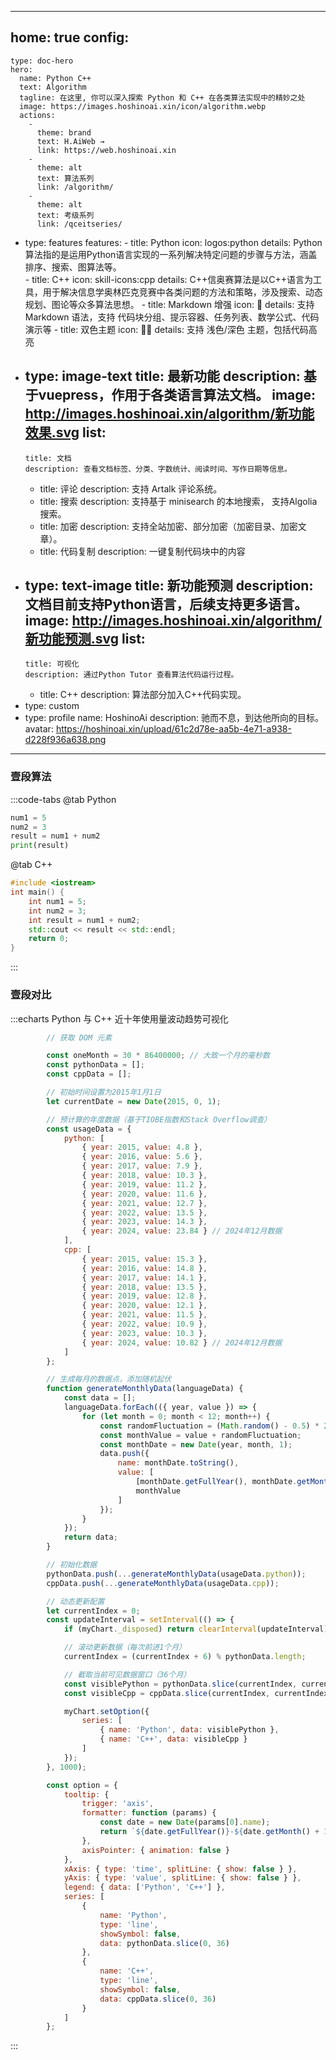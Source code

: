 
---
home: true
config:
  -
    type: doc-hero
    hero:
      name: Python C++ 
      text: Algorithm
      tagline: 在这里, 你可以深入探索 Python 和 C++ 在各类算法实现中的精妙之处
      image: https://images.hoshinoai.xin/icon/algorithm.webp
      actions:
        -
          theme: brand
          text: H.AiWeb →
          link: https://web.hoshinoai.xin
        -
          theme: alt
          text: 算法系列
          link: /algorithm/
        -
          theme: alt
          text: 考级系列
          link: /qceitseries/

  -
    type: features
    features:
        -
          title: Python
          icon: logos:python
          details: Python算法指的是运用Python语言实现的一系列解决特定问题的步骤与方法，涵盖排序、搜索、图算法等。  
        -
          title: C++
          icon: skill-icons:cpp
          details: C++信奥赛算法是以C++语言为工具，用于解决信息学奥林匹克竞赛中各类问题的方法和策略，涉及搜索、动态规划、图论等众多算法思想。 
        -
          title: Markdown 增强
          icon: 📝
          details: 支持 Markdown 语法，支持 代码块分组、提示容器、任务列表、数学公式、代码演示等
        -
          title: 双色主题
          icon: 👨‍💻
          details: 支持 浅色/深色 主题，包括代码高亮
  -
    type: image-text
    title: 最新功能
    description: 基于vuepress，作用于各类语言算法文档。
    image: http://images.hoshinoai.xin/algorithm/新功能效果.svg
    list:
      -
        title: 文档
        description: 查看文档标签、分类、字数统计、阅读时间、写作日期等信息。
      -
        title: 评论
        description: 支持 Artalk 评论系统。
      -
        title: 搜索
        description: 支持基于 minisearch 的本地搜索， 支持Algolia搜索。
      -
        title: 加密
        description: 支持全站加密、部分加密（加密目录、加密文章）。
      -
        title: 代码复制
        description: 一键复制代码块中的内容
  -
    type: text-image
    title: 新功能预测
    description: 文档目前支持Python语言，后续支持更多语言。
    image: http://images.hoshinoai.xin/algorithm/新功能预测.svg
    list:
      -
        title: 可视化
        description: 通过Python Tutor 查看算法代码运行过程。
      - 
        title: C++
        description: 算法部分加入C++代码实现。
  -
    type: custom
  -
    type: profile
    name: HoshinoAi
    description: 驰而不息，到达他所向的目标。
    avatar: https://hoshinoai.xin/upload/61c2d78e-aa5b-4e71-a938-d228f936a638.png

---

### 壹段算法

:::code-tabs
@tab Python
```Python
num1 = 5
num2 = 3
result = num1 + num2
print(result)
```
@tab C++
```cpp
#include <iostream>
int main() {
    int num1 = 5;
    int num2 = 3;
    int result = num1 + num2;
    std::cout << result << std::endl;
    return 0;
}
```
:::

### 壹段对比
:::echarts Python 与 C++ 近十年使用量波动趋势可视化
```js
        // 获取 DOM 元素

        const oneMonth = 30 * 86400000; // 大致一个月的毫秒数
        const pythonData = [];
        const cppData = [];

        // 初始时间设置为2015年1月1日
        let currentDate = new Date(2015, 0, 1);

        // 预计算的年度数据（基于TIOBE指数和Stack Overflow调查）
        const usageData = {
            python: [
                { year: 2015, value: 4.8 },
                { year: 2016, value: 5.6 },
                { year: 2017, value: 7.9 },
                { year: 2018, value: 10.3 },
                { year: 2019, value: 11.2 },
                { year: 2020, value: 11.6 },
                { year: 2021, value: 12.7 },
                { year: 2022, value: 13.5 },
                { year: 2023, value: 14.3 },
                { year: 2024, value: 23.84 } // 2024年12月数据
            ],
            cpp: [
                { year: 2015, value: 15.3 },
                { year: 2016, value: 14.8 },
                { year: 2017, value: 14.1 },
                { year: 2018, value: 13.5 },
                { year: 2019, value: 12.8 },
                { year: 2020, value: 12.1 },
                { year: 2021, value: 11.5 },
                { year: 2022, value: 10.9 },
                { year: 2023, value: 10.3 },
                { year: 2024, value: 10.82 } // 2024年12月数据
            ]
        };

        // 生成每月的数据点，添加随机起伏
        function generateMonthlyData(languageData) {
            const data = [];
            languageData.forEach(({ year, value }) => {
                for (let month = 0; month < 12; month++) {
                    const randomFluctuation = (Math.random() - 0.5) * 2; // -1 到 1 之间的随机数
                    const monthValue = value + randomFluctuation;
                    const monthDate = new Date(year, month, 1);
                    data.push({
                        name: monthDate.toString(),
                        value: [
                            [monthDate.getFullYear(), monthDate.getMonth() + 1, monthDate.getDate()].join('/'),
                            monthValue
                        ]
                    });
                }
            });
            return data;
        }

        // 初始化数据
        pythonData.push(...generateMonthlyData(usageData.python));
        cppData.push(...generateMonthlyData(usageData.cpp));

        // 动态更新配置
        let currentIndex = 0;
        const updateInterval = setInterval(() => {
            if (myChart._disposed) return clearInterval(updateInterval);

            // 滚动更新数据（每次前进1个月）
            currentIndex = (currentIndex + 6) % pythonData.length;

            // 截取当前可见数据窗口（36个月）
            const visiblePython = pythonData.slice(currentIndex, currentIndex + 36);
            const visibleCpp = cppData.slice(currentIndex, currentIndex + 36);

            myChart.setOption({
                series: [
                    { name: 'Python', data: visiblePython },
                    { name: 'C++', data: visibleCpp }
                ]
            });
        }, 1000);

        const option = {
            tooltip: {
                trigger: 'axis',
                formatter: function (params) {
                    const date = new Date(params[0].name);
                    return `${date.getFullYear()}-${date.getMonth() + 1}-${date.getDate()}\nPython: ${params[0].value[1].toFixed(2)}%\nC++: ${params[1].value[1].toFixed(2)}%`;
                },
                axisPointer: { animation: false }
            },
            xAxis: { type: 'time', splitLine: { show: false } },
            yAxis: { type: 'value', splitLine: { show: false } },
            legend: { data: ['Python', 'C++'] },
            series: [
                {
                    name: 'Python',
                    type: 'line',
                    showSymbol: false,
                    data: pythonData.slice(0, 36)
                },
                {
                    name: 'C++',
                    type: 'line',
                    showSymbol: false,
                    data: cppData.slice(0, 36)
                }
            ]
        };

```
:::